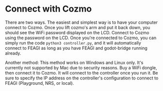# Connect with Cozmo
There are two ways. The easiest and simplest way is to have your computer connect to Cozmo. Once 
you lift cozmo's arm and put it back down, you should see the WiFi password displayed on the LCD. 
Connect to Cozmo using the password on the LCD. Once you're connected to Cozmo, you can simply 
run the code `python3 controller.py`, and it will automatically connect to FEAGI as long as you 
have FEAGI and godot-bridge running already. 

Another method: This method works on Windows and Linux only. It's currently not supported by Mac 
due to security reasons. Buy a WiFi dongle, then connect it to Cozmo. It will connect to the 
controller once you run it. Be sure to specify the IP address on the controller's configuration to 
connect to FEAGI (Playground, NRS, or local).